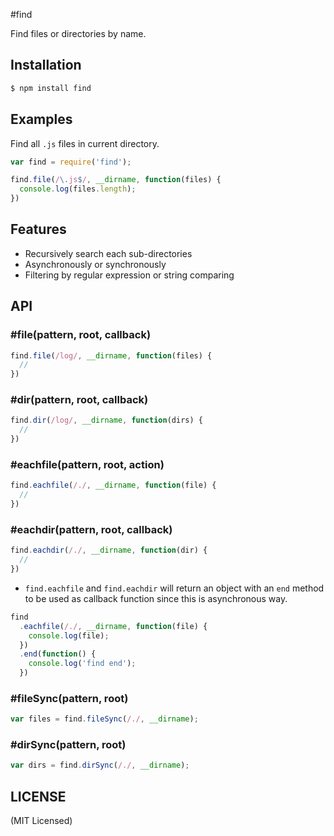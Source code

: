 #find

Find files or directories by name.


## Installation

```bash
$ npm install find
```

## Examples

Find all `.js` files in current directory.

```javascript
var find = require('find');

find.file(/\.js$/, __dirname, function(files) {
  console.log(files.length);
})
```

## Features
  * Recursively search each sub-directories
  * Asynchronously or synchronously 
  * Filtering by regular expression or string comparing


## API

### #file(pattern, root, callback)

```javascript
find.file(/log/, __dirname, function(files) {
  //
})
```

### #dir(pattern, root, callback)
```javascript
find.dir(/log/, __dirname, function(dirs) {
  //
})
``` 


### #eachfile(pattern, root, action)

```javascript
find.eachfile(/./, __dirname, function(file) {
  //
})
```

### #eachdir(pattern, root, callback)

```javascript
find.eachdir(/./, __dirname, function(dir) {
  //
})
```  

* `find.eachfile` and `find.eachdir` will return an object with an `end` method to be used as callback function since this is asynchronous way.

```javascript
find
  .eachfile(/./, __dirname, function(file) {
    console.log(file);
  })
  .end(function() {
    console.log('find end'); 
  }) 
```
 

### #fileSync(pattern, root)
```javascript
var files = find.fileSync(/./, __dirname);
```

### #dirSync(pattern, root)
```javascript
var dirs = find.dirSync(/./, __dirname);
```
 
## LICENSE

(MIT Licensed)

